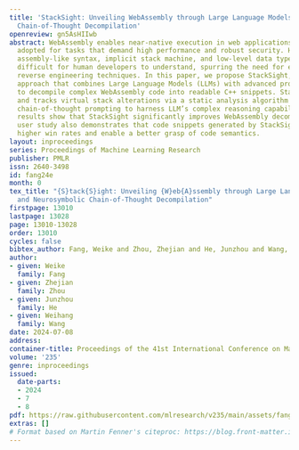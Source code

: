 ```yaml
---
title: 'StackSight: Unveiling WebAssembly through Large Language Models and Neurosymbolic
  Chain-of-Thought Decompilation'
openreview: gn5AsHIIwb
abstract: WebAssembly enables near-native execution in web applications and is increasingly
  adopted for tasks that demand high performance and robust security. However, its
  assembly-like syntax, implicit stack machine, and low-level data types make it extremely
  difficult for human developers to understand, spurring the need for effective WebAssembly
  reverse engineering techniques. In this paper, we propose StackSight, a novel neurosymbolic
  approach that combines Large Language Models (LLMs) with advanced program analysis
  to decompile complex WebAssembly code into readable C++ snippets. StackSight visualizes
  and tracks virtual stack alterations via a static analysis algorithm and then applies
  chain-of-thought prompting to harness LLM’s complex reasoning capabilities. Evaluation
  results show that StackSight significantly improves WebAssembly decompilation. Our
  user study also demonstrates that code snippets generated by StackSight have significantly
  higher win rates and enable a better grasp of code semantics.
layout: inproceedings
series: Proceedings of Machine Learning Research
publisher: PMLR
issn: 2640-3498
id: fang24e
month: 0
tex_title: "{S}tack{S}ight: Unveiling {W}eb{A}ssembly through Large Language Models
  and Neurosymbolic Chain-of-Thought Decompilation"
firstpage: 13010
lastpage: 13028
page: 13010-13028
order: 13010
cycles: false
bibtex_author: Fang, Weike and Zhou, Zhejian and He, Junzhou and Wang, Weihang
author:
- given: Weike
  family: Fang
- given: Zhejian
  family: Zhou
- given: Junzhou
  family: He
- given: Weihang
  family: Wang
date: 2024-07-08
address:
container-title: Proceedings of the 41st International Conference on Machine Learning
volume: '235'
genre: inproceedings
issued:
  date-parts:
  - 2024
  - 7
  - 8
pdf: https://raw.githubusercontent.com/mlresearch/v235/main/assets/fang24e/fang24e.pdf
extras: []
# Format based on Martin Fenner's citeproc: https://blog.front-matter.io/posts/citeproc-yaml-for-bibliographies/
---
```

